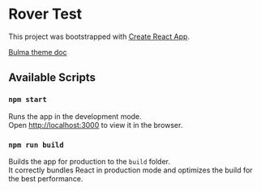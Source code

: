 # Rover Test

This project was bootstrapped with [Create React App](https://github.com/facebook/create-react-app).

[Bulma theme doc](https://jenil.github.io/bulmaswatch/slate/)

## Available Scripts
### `npm start`
Runs the app in the development mode.<br />
Open [http://localhost:3000](http://localhost:3000) to view it in the browser.

### `npm run build`
Builds the app for production to the `build` folder.<br />
It correctly bundles React in production mode and optimizes the build for the best performance.
